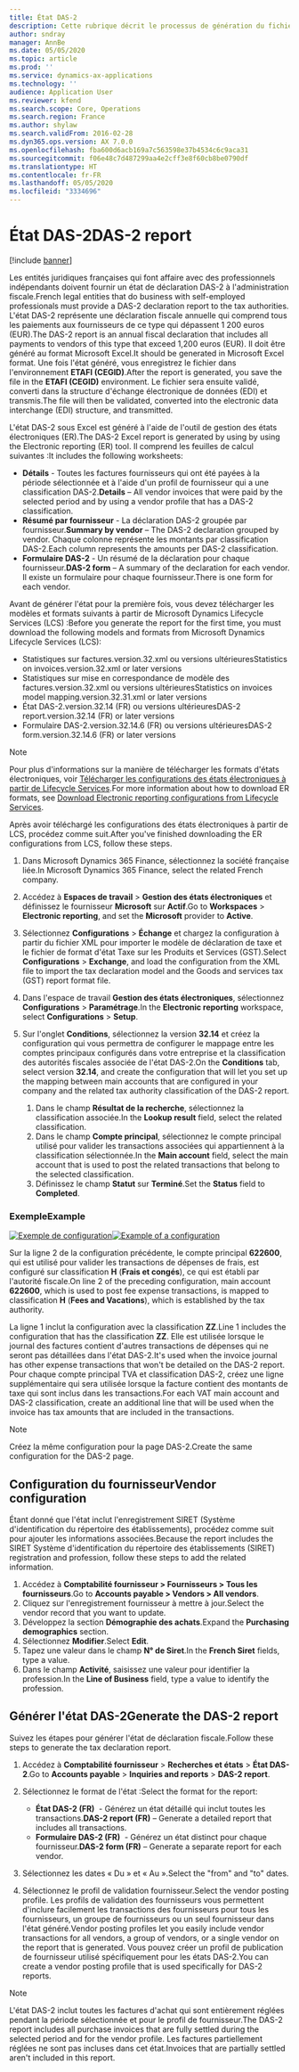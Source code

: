 ```yaml
---
title: État DAS-2
description: Cette rubrique décrit le processus de génération du fichier d'audit standard pour la France (FEC) dans Microsoft Dynamics 365 Finance.
author: sndray
manager: AnnBe
ms.date: 05/05/2020
ms.topic: article
ms.prod: ''
ms.service: dynamics-ax-applications
ms.technology: ''
audience: Application User
ms.reviewer: kfend
ms.search.scope: Core, Operations
ms.search.region: France
ms.author: shylaw
ms.search.validFrom: 2016-02-28
ms.dyn365.ops.version: AX 7.0.0
ms.openlocfilehash: fba600d6acb169a7c563598e37b4534c6c9aca31
ms.sourcegitcommit: f06e48c7d487299aa4e2cff3e8f60cb8be0790df
ms.translationtype: HT
ms.contentlocale: fr-FR
ms.lasthandoff: 05/05/2020
ms.locfileid: "3334696"
---
```

# <a name="das-2-report"></a><span data-ttu-id="5f9e4-103">État DAS-2</span><span class="sxs-lookup"><span data-stu-id="5f9e4-103">DAS-2 report</span></span>

[!include [banner](../includes/banner.md)]

<span data-ttu-id="5f9e4-104">Les entités juridiques françaises qui font affaire avec des professionnels indépendants doivent fournir un état de déclaration DAS-2 à l'administration fiscale.</span><span class="sxs-lookup"><span data-stu-id="5f9e4-104">French legal entities that do business with self-employed professionals must provide a DAS-2 declaration report to the tax authorities.</span></span> <span data-ttu-id="5f9e4-105">L'état DAS-2 représente une déclaration fiscale annuelle qui comprend tous les paiements aux fournisseurs de ce type qui dépassent 1 200 euros (EUR).</span><span class="sxs-lookup"><span data-stu-id="5f9e4-105">The DAS-2 report is an annual fiscal declaration that includes all payments to vendors of this type that exceed 1,200 euros (EUR).</span></span> <span data-ttu-id="5f9e4-106">Il doit être généré au format Microsoft Excel.</span><span class="sxs-lookup"><span data-stu-id="5f9e4-106">It should be generated in Microsoft Excel format.</span></span> <span data-ttu-id="5f9e4-107">Une fois l'état généré, vous enregistrez le fichier dans l'environnement **ETAFI (CEGID)**.</span><span class="sxs-lookup"><span data-stu-id="5f9e4-107">After the report is generated, you save the file in the **ETAFI (CEGID)** environment.</span></span> <span data-ttu-id="5f9e4-108">Le fichier sera ensuite validé, converti dans la structure d'échange électronique de données (EDI) et transmis.</span><span class="sxs-lookup"><span data-stu-id="5f9e4-108">The file will then be validated, converted into the electronic data interchange (EDI) structure, and transmitted.</span></span>

<span data-ttu-id="5f9e4-109">L'état DAS-2 sous Excel est généré à l'aide de l'outil de gestion des états électroniques (ER).</span><span class="sxs-lookup"><span data-stu-id="5f9e4-109">The DAS-2 Excel report is generated by using by using the Electronic reporting (ER) tool.</span></span> <span data-ttu-id="5f9e4-110">Il comprend les feuilles de calcul suivantes :</span><span class="sxs-lookup"><span data-stu-id="5f9e4-110">It includes the following worksheets:</span></span>

- <span data-ttu-id="5f9e4-111">**Détails** - Toutes les factures fournisseurs qui ont été payées à la période sélectionnée et à l'aide d'un profil de fournisseur qui a une classification DAS-2.</span><span class="sxs-lookup"><span data-stu-id="5f9e4-111">**Details** – All vendor invoices that were paid by the selected period and by using a vendor profile that has a DAS-2 classification.</span></span>
- <span data-ttu-id="5f9e4-112">**Résumé par fournisseur** - La déclaration DAS-2 groupée par fournisseur.</span><span class="sxs-lookup"><span data-stu-id="5f9e4-112">**Summary by vendor** – The DAS-2 declaration grouped by vendor.</span></span> <span data-ttu-id="5f9e4-113">Chaque colonne représente les montants par classification DAS-2.</span><span class="sxs-lookup"><span data-stu-id="5f9e4-113">Each column represents the amounts per DAS-2 classification.</span></span>
- <span data-ttu-id="5f9e4-114">**Formulaire DAS-2** - Un résumé de la déclaration pour chaque fournisseur.</span><span class="sxs-lookup"><span data-stu-id="5f9e4-114">**DAS-2 form** – A summary of the declaration for each vendor.</span></span> <span data-ttu-id="5f9e4-115">Il existe un formulaire pour chaque fournisseur.</span><span class="sxs-lookup"><span data-stu-id="5f9e4-115">There is one form for each vendor.</span></span>

<span data-ttu-id="5f9e4-116">Avant de générer l'état pour la première fois, vous devez télécharger les modèles et formats suivants à partir de Microsoft Dynamics Lifecycle Services (LCS) :</span><span class="sxs-lookup"><span data-stu-id="5f9e4-116">Before you generate the report for the first time, you must download the following models and formats from Microsoft Dynamics Lifecycle Services (LCS):</span></span>

- <span data-ttu-id="5f9e4-117">Statistiques sur factures.version.32.xml ou versions ultérieures</span><span class="sxs-lookup"><span data-stu-id="5f9e4-117">Statistics on invoices.version.32.xml or later versions</span></span>
- <span data-ttu-id="5f9e4-118">Statistiques sur mise en correspondance de modèle des factures.version.32.xml ou versions ultérieures</span><span class="sxs-lookup"><span data-stu-id="5f9e4-118">Statistics on invoices model mapping.version.32.31.xml or later versions</span></span>
- <span data-ttu-id="5f9e4-119">État DAS-2.version.32.14 (FR) ou versions ultérieures</span><span class="sxs-lookup"><span data-stu-id="5f9e4-119">DAS-2 report.version.32.14 (FR) or later versions</span></span>
- <span data-ttu-id="5f9e4-120">Formulaire DAS-2.version.32.14.6 (FR) ou versions ultérieures</span><span class="sxs-lookup"><span data-stu-id="5f9e4-120">DAS-2 form.version.32.14.6 (FR) or later versions</span></span> 

> [!NOTE]
> <span data-ttu-id="5f9e4-121">Pour plus d'informations sur la manière de télécharger les formats d'états électroniques, voir [Télécharger les configurations des états électroniques à partir de Lifecycle Services](../../dev-itpro/analytics/download-electronic-reporting-configuration-lcs.md).</span><span class="sxs-lookup"><span data-stu-id="5f9e4-121">For more information about how to download ER formats, see [Download Electronic reporting configurations from Lifecycle Services](../../dev-itpro/analytics/download-electronic-reporting-configuration-lcs.md).</span></span>

<span data-ttu-id="5f9e4-122">Après avoir téléchargé les configurations des états électroniques à partir de LCS, procédez comme suit.</span><span class="sxs-lookup"><span data-stu-id="5f9e4-122">After you've finished downloading the ER configurations from LCS, follow these steps.</span></span>

1. <span data-ttu-id="5f9e4-123">Dans Microsoft Dynamics 365 Finance, sélectionnez la société française liée.</span><span class="sxs-lookup"><span data-stu-id="5f9e4-123">In Microsoft Dynamics 365 Finance, select the related French company.</span></span>
2. <span data-ttu-id="5f9e4-124">Accédez à **Espaces de travail** \> **Gestion des états électroniques** et définissez le fournisseur **Microsoft** sur **Actif**.</span><span class="sxs-lookup"><span data-stu-id="5f9e4-124">Go to **Workspaces** \> **Electronic reporting**, and set the **Microsoft** provider to **Active**.</span></span>
3. <span data-ttu-id="5f9e4-125">Sélectionnez **Configurations** \> **Échange** et chargez la configuration à partir du fichier XML pour importer le modèle de déclaration de taxe et le fichier de format d'état Taxe sur les Produits et Services (GST).</span><span class="sxs-lookup"><span data-stu-id="5f9e4-125">Select **Configurations** \> **Exchange**, and load the configuration from the XML file to import the tax declaration model and the Goods and services tax (GST) report format file.</span></span>
4. <span data-ttu-id="5f9e4-126">Dans l'espace de travail **Gestion des états électroniques**, sélectionnez **Configurations** \> **Paramétrage**.</span><span class="sxs-lookup"><span data-stu-id="5f9e4-126">In the **Electronic reporting** workspace, select **Configurations** \> **Setup**.</span></span>
5. <span data-ttu-id="5f9e4-127">Sur l'onglet **Conditions**, sélectionnez la version **32.14** et créez la configuration qui vous permettra de configurer le mappage entre les comptes principaux configurés dans votre entreprise et la classification des autorités fiscales associée de l'état DAS-2.</span><span class="sxs-lookup"><span data-stu-id="5f9e4-127">On the **Conditions** tab, select version **32.14**, and create the configuration that will let you set up the mapping between main accounts that are configured in your company and the related tax authority classification of the DAS-2 report.</span></span>

    1. <span data-ttu-id="5f9e4-128">Dans le champ **Résultat de la recherche**, sélectionnez la classification associée.</span><span class="sxs-lookup"><span data-stu-id="5f9e4-128">In the **Lookup result** field, select the related classification.</span></span>
    2. <span data-ttu-id="5f9e4-129">Dans le champ **Compte principal**, sélectionnez le compte principal utilisé pour valider les transactions associées qui appartiennent à la classification sélectionnée.</span><span class="sxs-lookup"><span data-stu-id="5f9e4-129">In the **Main account** field, select the main account that is used to post the related transactions that belong to the selected classification.</span></span>
    3. <span data-ttu-id="5f9e4-130">Définissez le champ **Statut** sur **Terminé**.</span><span class="sxs-lookup"><span data-stu-id="5f9e4-130">Set the **Status** field to **Completed**.</span></span>

### <a name="example"></a><span data-ttu-id="5f9e4-131">Exemple</span><span class="sxs-lookup"><span data-stu-id="5f9e4-131">Example</span></span>

<span data-ttu-id="5f9e4-132">[![Exemple de configuration](./media/emea-fra-das2-report-configuration.png)](./media/emea-fra-das2-report-configuration.png)</span><span class="sxs-lookup"><span data-stu-id="5f9e4-132">[![Example of a configuration](./media/emea-fra-das2-report-configuration.png)](./media/emea-fra-das2-report-configuration.png)</span></span>

<span data-ttu-id="5f9e4-133">Sur la ligne 2 de la configuration précédente, le compte principal **622600**, qui est utilisé pour valider les transactions de dépenses de frais, est configuré sur classification **H** (**Frais et congés**), ce qui est établi par l'autorité fiscale.</span><span class="sxs-lookup"><span data-stu-id="5f9e4-133">On line 2 of the preceding configuration, main account **622600**, which is used to post fee expense transactions, is mapped to classification **H** (**Fees and Vacations**), which is established by the tax authority.</span></span>

<span data-ttu-id="5f9e4-134">La ligne 1 inclut la configuration avec la classification **ZZ**.</span><span class="sxs-lookup"><span data-stu-id="5f9e4-134">Line 1 includes the configuration that has the classification **ZZ**.</span></span> <span data-ttu-id="5f9e4-135">Elle est utilisée lorsque le journal des factures contient d'autres transactions de dépenses qui ne seront pas détaillées dans l'état DAS-2.</span><span class="sxs-lookup"><span data-stu-id="5f9e4-135">It's used when the invoice journal has other expense transactions that won't be detailed on the DAS-2 report.</span></span> <span data-ttu-id="5f9e4-136">Pour chaque compte principal TVA et classification DAS-2, créez une ligne supplémentaire qui sera utilisée lorsque la facture contient des montants de taxe qui sont inclus dans les transactions.</span><span class="sxs-lookup"><span data-stu-id="5f9e4-136">For each VAT main account and DAS-2 classification, create an additional line that will be used when the invoice has tax amounts that are included in the transactions.</span></span>

> [!NOTE]
> <span data-ttu-id="5f9e4-137">Créez la même configuration pour la page DAS-2.</span><span class="sxs-lookup"><span data-stu-id="5f9e4-137">Create the same configuration for the DAS-2 page.</span></span>


## <a name="vendor-configuration"></a><span data-ttu-id="5f9e4-138">Configuration du fournisseur</span><span class="sxs-lookup"><span data-stu-id="5f9e4-138">Vendor configuration</span></span>

<span data-ttu-id="5f9e4-139">Étant donné que l'état inclut l'enregistrement SIRET (Système d'identification du répertoire des établissements), procédez comme suit pour ajouter les informations associées.</span><span class="sxs-lookup"><span data-stu-id="5f9e4-139">Because the report includes the SIRET Système d'identification du répertoire des établissements (SIRET) registration and profession, follow these steps to add the related information.</span></span>

1. <span data-ttu-id="5f9e4-140">Accédez à **Comptabilité fournisseur > Fournisseurs > Tous les fournisseurs**.</span><span class="sxs-lookup"><span data-stu-id="5f9e4-140">Go to **Accounts payable > Vendors > All vendors**.</span></span>
2. <span data-ttu-id="5f9e4-141">Cliquez sur l'enregistrement fournisseur à mettre à jour.</span><span class="sxs-lookup"><span data-stu-id="5f9e4-141">Select the vendor record that you want to update.</span></span>
3. <span data-ttu-id="5f9e4-142">Développez la section **Démographie des achats**.</span><span class="sxs-lookup"><span data-stu-id="5f9e4-142">Expand the **Purchasing demographics** section.</span></span>
4. <span data-ttu-id="5f9e4-143">Sélectionnez **Modifier**.</span><span class="sxs-lookup"><span data-stu-id="5f9e4-143">Select **Edit**.</span></span>
5. <span data-ttu-id="5f9e4-144">Tapez une valeur dans le champ **N° de Siret**.</span><span class="sxs-lookup"><span data-stu-id="5f9e4-144">In the **French Siret** fields, type a value.</span></span>
6. <span data-ttu-id="5f9e4-145">Dans le champ **Activité**, saisissez une valeur pour identifier la profession.</span><span class="sxs-lookup"><span data-stu-id="5f9e4-145">In the **Line of Business** field, type a value to identify the profession.</span></span>

## <a name="generate-the-das-2-report"></a><span data-ttu-id="5f9e4-146">Générer l'état DAS-2</span><span class="sxs-lookup"><span data-stu-id="5f9e4-146">Generate the DAS-2 report</span></span>

<span data-ttu-id="5f9e4-147">Suivez les étapes pour générer l'état de déclaration fiscale.</span><span class="sxs-lookup"><span data-stu-id="5f9e4-147">Follow these steps to generate the tax declaration report.</span></span>

1. <span data-ttu-id="5f9e4-148">Accédez à **Comptabilité fournisseur** \> **Recherches et états** \> **État DAS-2**.</span><span class="sxs-lookup"><span data-stu-id="5f9e4-148">Go to **Accounts payable** \> **Inquiries and reports** \> **DAS-2 report**.</span></span>
2. <span data-ttu-id="5f9e4-149">Sélectionnez le format de l'état :</span><span class="sxs-lookup"><span data-stu-id="5f9e4-149">Select the format for the report:</span></span>

    - <span data-ttu-id="5f9e4-150">**État DAS-2 (FR)**  - Générez un état détaillé qui inclut toutes les transactions.</span><span class="sxs-lookup"><span data-stu-id="5f9e4-150">**DAS-2 report (FR)** – Generate a detailed report that includes all transactions.</span></span>
    - <span data-ttu-id="5f9e4-151">**Formulaire DAS-2 (FR)**  - Générez un état distinct pour chaque fournisseur.</span><span class="sxs-lookup"><span data-stu-id="5f9e4-151">**DAS-2 form (FR)** – Generate a separate report for each vendor.</span></span>

3. <span data-ttu-id="5f9e4-152">Sélectionnez les dates « Du » et « Au ».</span><span class="sxs-lookup"><span data-stu-id="5f9e4-152">Select the "from" and "to" dates.</span></span>
4. <span data-ttu-id="5f9e4-153">Sélectionnez le profil de validation fournisseur.</span><span class="sxs-lookup"><span data-stu-id="5f9e4-153">Select the vendor posting profile.</span></span> <span data-ttu-id="5f9e4-154">Les profils de validation des fournisseurs vous permettent d'inclure facilement les transactions des fournisseurs pour tous les fournisseurs, un groupe de fournisseurs ou un seul fournisseur dans l'état généré.</span><span class="sxs-lookup"><span data-stu-id="5f9e4-154">Vendor posting profiles let you easily include vendor transactions for all vendors, a group of vendors, or a single vendor on the report that is generated.</span></span> <span data-ttu-id="5f9e4-155">Vous pouvez créer un profil de publication de fournisseur utilisé spécifiquement pour les états DAS-2.</span><span class="sxs-lookup"><span data-stu-id="5f9e4-155">You can create a vendor posting profile that is used specifically for DAS-2 reports.</span></span>

> [!NOTE]
> <span data-ttu-id="5f9e4-156">L'état DAS-2 inclut toutes les factures d'achat qui sont entièrement réglées pendant la période sélectionnée et pour le profil de fournisseur.</span><span class="sxs-lookup"><span data-stu-id="5f9e4-156">The DAS-2 report includes all purchase invoices that are fully settled during the selected period and for the vendor profile.</span></span> <span data-ttu-id="5f9e4-157">Les factures partiellement réglées ne sont pas incluses dans cet état.</span><span class="sxs-lookup"><span data-stu-id="5f9e4-157">Invoices that are partially settled aren't included in this report.</span></span>
